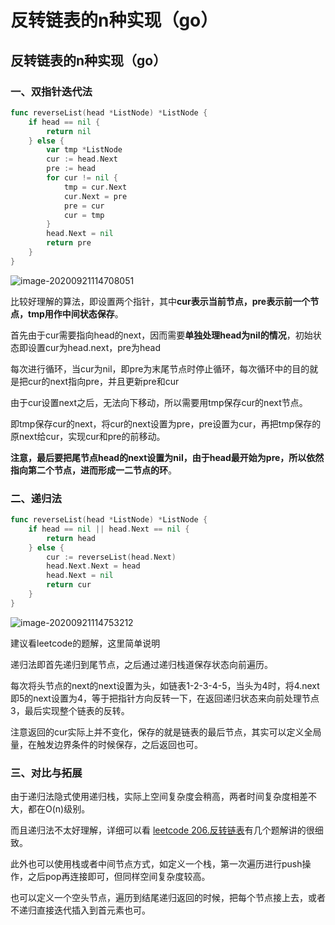 # 反转链表的n种实现（go）




## 反转链表的n种实现（go）

### 一、双指针迭代法

```go
func reverseList(head *ListNode) *ListNode {
	if head == nil {
		return nil
	} else {
		var tmp *ListNode
		cur := head.Next
		pre := head
		for cur != nil {
			tmp = cur.Next
			cur.Next = pre
			pre = cur
			cur = tmp
		}
		head.Next = nil
		return pre
	}
}
```

![image-20200921114708051](https://tva1.sinaimg.cn/large/007S8ZIlly1giy4lt2sypj30e702wwet.jpg)

比较好理解的算法，即设置两个指针，其中**cur表示当前节点，pre表示前一个节点，tmp用作中间状态保存**。

首先由于cur需要指向head的next，因而需要**单独处理head为nil的情况**，初始状态即设置cur为head.next，pre为head

每次进行循环，当cur为nil，即pre为末尾节点时停止循环，每次循环中的目的就是把cur的next指向pre，并且更新pre和cur

由于cur设置next之后，无法向下移动，所以需要用tmp保存cur的next节点。

即tmp保存cur的next，将cur的next设置为pre，pre设置为cur，再把tmp保存的原next给cur，实现cur和pre的前移动。

**注意，最后要把尾节点head的next设置为nil，由于head最开始为pre，所以依然指向第二个节点，进而形成一二节点的环**。



### 二、递归法

```go
func reverseList(head *ListNode) *ListNode {
	if head == nil || head.Next == nil {
		return head
	} else {
		cur := reverseList(head.Next)
		head.Next.Next = head
		head.Next = nil
		return cur
	}
}
```

![image-20200921114753212](https://tva1.sinaimg.cn/large/007S8ZIlly1giy4mjz7jij30do02yglx.jpg)

建议看leetcode的题解，这里简单说明

递归法即首先递归到尾节点，之后通过递归栈道保存状态向前遍历。

每次将头节点的next的next设置为头，如链表1-2-3-4-5，当头为4时，将4.next即5的next设置为4，等于把指针方向反转一下，在返回递归状态来向前处理节点3，最后实现整个链表的反转。

注意返回的cur实际上并不变化，保存的就是链表的最后节点，其实可以定义全局量，在触发边界条件的时候保存，之后返回也可。

### 

### 三、对比与拓展

由于递归法隐式使用递归栈，实际上空间复杂度会稍高，两者时间复杂度相差不大，都在O(n)级别。

而且递归法不太好理解，详细可以看 [leetcode  206.反转链表](https://leetcode-cn.com/problems/reverse-linked-list/solution/)有几个题解讲的很细致。

此外也可以使用栈或者中间节点方式，如定义一个栈，第一次遍历进行push操作，之后pop再连接即可，但同样空间复杂度较高。

也可以定义一个空头节点，遍历到结尾递归返回的时候，把每个节点接上去，或者不递归直接迭代插入到首元素也可。




